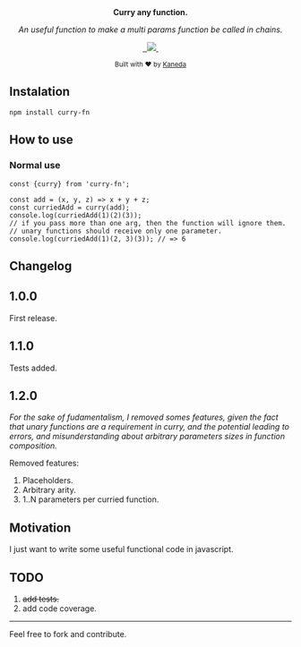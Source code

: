 <div align="center">
  <a href="https://github.com/youngkaneda/curry%22%3E
    <img src="static/logo.png" alt="Curry logo" height="160"></a>
  <br>
  <br>
  <p>
    <b>Curry any function.</b>
  </p>
  <p>
    <i>An useful function to make a multi params function be called in chains.</i>
  </p>
  <p>
    <a aria-label="gitHub release" href="https://travis-ci.org/youngkaneda/curry">
        <img alt="" src="https://img.shields.io/travis/youngkaneda/curry"/>
    </a>
    <a aria-label="npm package" href="https://www.npmjs.com/package/curry-fn">
        <img alt="" src="https://img.shields.io/npm/v/curry-fn"/>
    </a>
    <a href="https://github.com/youngkaneda/curry/issues">
        <img src="https://img.shields.io/github/issues/youngkaneda/curry">
    </a>
    <a aria-label="license" href="https://github.com/youngkaneda/curry">
        <img src="https://img.shields.io/badge/License-ISC-blue.svg" alt=""/>
    </a>
  </p>
  <p>
    <sub>Built with ❤︎ by
      <a href="https://github.com/youngkaneda">Kaneda</a>
    </sub>
  </p>
</div>

## Instalation

```
npm install curry-fn
```

## How to use

### Normal use
```
const {curry} from 'curry-fn';

const add = (x, y, z) => x + y + z;
const curriedAdd = curry(add);
console.log(curriedAdd(1)(2)(3));
// if you pass more than one arg, then the function will ignore them.
// unary functions should receive only one parameter.
console.log(curriedAdd(1)(2, 3)(3)); // => 6
```

## Changelog

## 1.0.0

First release.

## 1.1.0

Tests added.

## 1.2.0

*For the sake of fudamentalism, I removed somes features, given the  fact that unary functions are a requirement in curry, and the potential leading to errors, and misunderstanding about arbitrary parameters sizes in function composition.*

Removed features:

1. Placeholders.
2. Arbitrary arity.
3. 1..N parameters per curried function.

## Motivation

I just want to write some useful functional code in javascript.

## TODO

1. ~~add tests.~~
2. add code coverage.

---

Feel free to fork and contribute.
